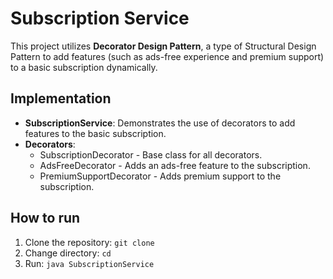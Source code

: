 # Subscription Service

This project utilizes **Decorator Design Pattern**, a type of Structural Design Pattern to add features (such as ads-free experience and premium support) to a basic subscription dynamically.

## Implementation

- **SubscriptionService**: Demonstrates the use of decorators to add features to the basic subscription.
- **Decorators**:
  - SubscriptionDecorator - Base class for all decorators.
  - AdsFreeDecorator - Adds an ads-free feature to the subscription.
  - PremiumSupportDecorator - Adds premium support to the subscription.

## How to run

1. Clone the repository:
   `git clone `
2. Change directory:
   `cd `
3. Run:
   `java SubscriptionService`
